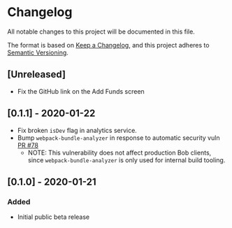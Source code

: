 #  Changelog

All notable changes to this project will be documented in this file.

The format is based on [Keep a Changelog](https://keepachangelog.com/en/1.0.0/),
and this project adheres to [Semantic Versioning](https://semver.org/spec/v2.0.0.html).

## [Unreleased]

- Fix the GitHub link on the Add Funds screen

## [0.1.1] - 2020-01-22

- Fix broken `isDev` flag in analytics service.
- Bump `webpack-bundle-analyzer` in response to automatic security vuln [PR #78](https://github.com/kyokan/bob-wallet/pull/78)
    - NOTE: This vulnerability does not affect production Bob clients, since `webpack-bundle-analyzer` is only used for internal build tooling.  

## [0.1.0] - 2020-01-21
### Added

- Initial public beta release
